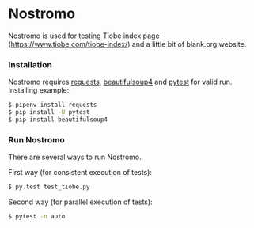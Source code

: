 # Nostromo
Nostromo is used for testing Tiobe index page (https://www.tiobe.com/tiobe-index/) and a little bit of blank.org website.
### Installation
Nostromo requires [requests](http://docs.python-requests.org/en/master/), [beautifulsoup4](https://pypi.org/project/beautifulsoup4/) and [pytest](https://docs.pytest.org/en/latest/) for valid run.
Installing example: 
```sh
$ pipenv install requests
$ pip install -U pytest
$ pip install beautifulsoup4
```

### Run Nostromo

There are several ways to run Nostromo.

First way (for consistent execution of tests):
```sh
$ py.test test_tiobe.py
```

Second way (for parallel execution of tests):
```sh
$ pytest -n auto
```